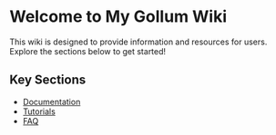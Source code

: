 # Welcome to My Gollum Wiki

This wiki is designed to provide information and resources for users. Explore the sections below to get started!

## Key Sections
- [Documentation](Documentation/Getting_Started.md)
- [Tutorials](Tutorials/Tutorial_1.md)
- [FAQ](FAQ.md)
